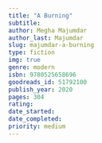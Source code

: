 ```yaml
---
title: "A Burning"
subtitle: 
author: Megha Majumdar
author_last: Majumdar
slug: majumdar-a-burning
type: fiction
img: true
genre: modern
isbn: 9780525658696
goodreads_id: 51792100
publish_year: 2020
pages: 304
rating: 
date_started:
date_completed:
priority: medium
---
```

